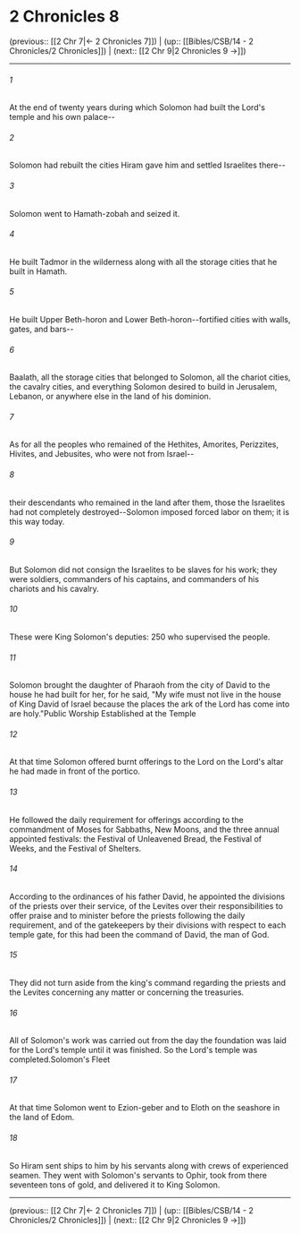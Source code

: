 # 2 Chronicles 8

(previous:: [[2 Chr 7|← 2 Chronicles 7]]) | (up:: [[Bibles/CSB/14 - 2 Chronicles/2 Chronicles]]) | (next:: [[2 Chr 9|2 Chronicles 9 →]])

***


###### 1 
At the end of twenty years during which Solomon had built the Lord's temple and his own palace-- 

###### 2 
Solomon had rebuilt the cities Hiram gave him and settled Israelites there-- 

###### 3 
Solomon went to Hamath-zobah and seized it. 

###### 4 
He built Tadmor in the wilderness along with all the storage cities that he built in Hamath. 

###### 5 
He built Upper Beth-horon and Lower Beth-horon--fortified cities with walls, gates, and bars-- 

###### 6 
Baalath, all the storage cities that belonged to Solomon, all the chariot cities, the cavalry cities, and everything Solomon desired to build in Jerusalem, Lebanon, or anywhere else in the land of his dominion. 

###### 7 
As for all the peoples who remained of the Hethites, Amorites, Perizzites, Hivites, and Jebusites, who were not from Israel-- 

###### 8 
their descendants who remained in the land after them, those the Israelites had not completely destroyed--Solomon imposed forced labor on them; it is this way today. 

###### 9 
But Solomon did not consign the Israelites to be slaves for his work; they were soldiers, commanders of his captains, and commanders of his chariots and his cavalry. 

###### 10 
These were King Solomon's deputies: 250 who supervised the people. 

###### 11 
Solomon brought the daughter of Pharaoh from the city of David to the house he had built for her, for he said, "My wife must not live in the house of King David of Israel because the places the ark of the Lord has come into are holy."Public Worship Established at the Temple 

###### 12 
At that time Solomon offered burnt offerings to the Lord on the Lord's altar he had made in front of the portico. 

###### 13 
He followed the daily requirement for offerings according to the commandment of Moses for Sabbaths, New Moons, and the three annual appointed festivals: the Festival of Unleavened Bread, the Festival of Weeks, and the Festival of Shelters. 

###### 14 
According to the ordinances of his father David, he appointed the divisions of the priests over their service, of the Levites over their responsibilities to offer praise and to minister before the priests following the daily requirement, and of the gatekeepers by their divisions with respect to each temple gate, for this had been the command of David, the man of God. 

###### 15 
They did not turn aside from the king's command regarding the priests and the Levites concerning any matter or concerning the treasuries. 

###### 16 
All of Solomon's work was carried out from the day the foundation was laid for the Lord's temple until it was finished. So the Lord's temple was completed.Solomon's Fleet 

###### 17 
At that time Solomon went to Ezion-geber and to Eloth on the seashore in the land of Edom. 

###### 18 
So Hiram sent ships to him by his servants along with crews of experienced seamen. They went with Solomon's servants to Ophir, took from there seventeen tons of gold, and delivered it to King Solomon.

***

(previous:: [[2 Chr 7|← 2 Chronicles 7]]) | (up:: [[Bibles/CSB/14 - 2 Chronicles/2 Chronicles]]) | (next:: [[2 Chr 9|2 Chronicles 9 →]])

